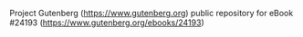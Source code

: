 Project Gutenberg (https://www.gutenberg.org) public repository for eBook #24193 (https://www.gutenberg.org/ebooks/24193)
